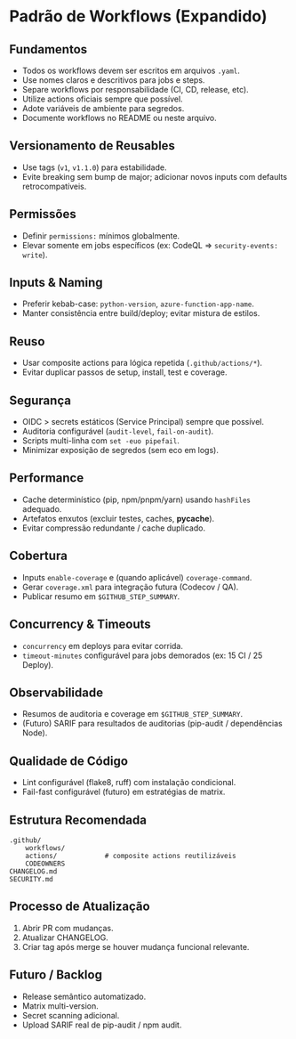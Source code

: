 # Padrão de Workflows (Expandido)

## Fundamentos
- Todos os workflows devem ser escritos em arquivos `.yaml`.
- Use nomes claros e descritivos para jobs e steps.
- Separe workflows por responsabilidade (CI, CD, release, etc).
- Utilize actions oficiais sempre que possível.
- Adote variáveis de ambiente para segredos.
- Documente workflows no README ou neste arquivo.

## Versionamento de Reusables
- Use tags (`v1`, `v1.1.0`) para estabilidade.
- Evite breaking sem bump de major; adicionar novos inputs com defaults retrocompatíveis.

## Permissões
- Definir `permissions:` mínimos globalmente.
- Elevar somente em jobs específicos (ex: CodeQL => `security-events: write`).

## Inputs & Naming
- Preferir kebab-case: `python-version`, `azure-function-app-name`.
- Manter consistência entre build/deploy; evitar mistura de estilos.

## Reuso
- Usar composite actions para lógica repetida (`.github/actions/*`).
- Evitar duplicar passos de setup, install, test e coverage.

## Segurança
- OIDC > secrets estáticos (Service Principal) sempre que possível.
- Auditoria configurável (`audit-level`, `fail-on-audit`).
- Scripts multi-linha com `set -euo pipefail`.
- Minimizar exposição de segredos (sem eco em logs).

## Performance
- Cache determinístico (pip, npm/pnpm/yarn) usando `hashFiles` adequado.
- Artefatos enxutos (excluir testes, caches, __pycache__).
- Evitar compressão redundante / cache duplicado.

## Cobertura
- Inputs `enable-coverage` e (quando aplicável) `coverage-command`.
- Gerar `coverage.xml` para integração futura (Codecov / QA). 
- Publicar resumo em `$GITHUB_STEP_SUMMARY`.

## Concurrency & Timeouts
- `concurrency` em deploys para evitar corrida.
- `timeout-minutes` configurável para jobs demorados (ex: 15 CI / 25 Deploy).

## Observabilidade
- Resumos de auditoria e coverage em `$GITHUB_STEP_SUMMARY`.
- (Futuro) SARIF para resultados de auditorias (pip-audit / dependências Node).

## Qualidade de Código
- Lint configurável (flake8, ruff) com instalação condicional.
- Fail-fast configurável (futuro) em estratégias de matrix.

## Estrutura Recomendada
```
.github/
	workflows/
	actions/            # composite actions reutilizáveis
	CODEOWNERS
CHANGELOG.md
SECURITY.md
```

## Processo de Atualização
1. Abrir PR com mudanças.
2. Atualizar CHANGELOG.
3. Criar tag após merge se houver mudança funcional relevante.

## Futuro / Backlog
- Release semântico automatizado.
- Matrix multi-version.
- Secret scanning adicional.
- Upload SARIF real de pip-audit / npm audit.

